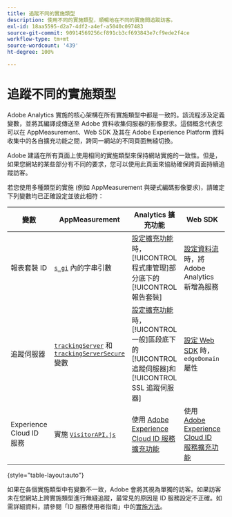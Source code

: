 ```yaml
---
title: 追蹤不同的實施類型
description: 使用不同的實施類型，順暢地在不同的實施間追蹤訪客。
exl-id: 18aa5595-d2a7-4df2-a4ef-a5040c097483
source-git-commit: 90914569256cf891cb3cf693843e7cf9ede2f4ce
workflow-type: tm+mt
source-wordcount: '439'
ht-degree: 100%

---
```


# 追蹤不同的實施類型

Adobe Analytics 實施的核心架構在所有實施類型中都是一致的。該流程涉及定義變數，並將其編譯成傳送至 Adobe 資料收集伺服器的影像要求。這個概念代表您可以在 AppMeasurement、Web SDK 及其在 Adobe Experience Platform 資料收集中的各自擴充功能之間，跨同一網站的不同頁面無縫切換。

Adobe 建議在所有頁面上使用相同的實施類型來保持網站實施的一致性。但是，如果您網站的某些部分有不同的要求，您可以使用此頁面來協助確保跨頁面持續追蹤訪客。

若您使用多種類型的實施 (例如 AppMeasurement 與硬式編碼影像要求)，請確定下列變數均已正確設定並彼此相符：

| 變數 | AppMeasurement | Analytics 擴充功能 | Web SDK | 網頁 SDK 擴充功能 | 硬式編碼影像要求 |
| --- | --- | --- | --- | --- | --- |
| 報表套裝 ID | [`s_gi`](../vars/functions/s-gi.md) 內的字串引數 | [設定擴充功能](https://experienceleague.adobe.com/docs/experience-platform/tags/extensions/client/analytics/overview.html?lang=zh-Hant)時，[!UICONTROL 程式庫管理]部分底下的[!UICONTROL 報告套裝] | [設定資料流](https://experienceleague.adobe.com/docs/experience-platform/edge/datastreams/configure.html?lang=zh-Hant)時，將 Adobe Analytics 新增為服務 | [設定資料流](https://experienceleague.adobe.com/docs/experience-platform/edge/datastreams/configure.html?lang=zh-Hant)時，將 Adobe Analytics 新增為服務 | URL `pathname` 的一部分 (`/b/ss/` 之後) |
| 追蹤伺服器 | [`trackingServer`](../vars/config-vars/trackingserver.md) 和 [`trackingServerSecure`](../vars/config-vars/trackingserversecure.md) 變數 | [設定擴充功能](https://experienceleague.adobe.com/docs/experience-platform/tags/extensions/client/analytics/overview.html?lang=zh-Hant)時，[!UICONTROL 一般]區段底下的[!UICONTROL 追蹤伺服器]和 [!UICONTROL SSL 追蹤伺服器] | [設定 Web SDK](https://experienceleague.adobe.com/docs/experience-platform/edge/fundamentals/configuring-the-sdk.html?lang=zh-Hant) 時，`edgeDomain` 屬性 | [設定擴充功能](https://experienceleague.adobe.com/docs/experience-platform/edge/extension/web-sdk-extension-configuration.html?lang=zh-Hant)時，[!UICONTROL Edge 網域] | 影像的 `hostname` 請求 URL |
| Experience Cloud ID 服務 | 實施 [`VisitorAPI.js`](https://experienceleague.adobe.com/docs/id-service/using/implementation/setup-analytics.html?lang=zh-Hant) | 使用 [Adobe Experience Cloud ID 服務擴充功能](https://experienceleague.adobe.com/docs/experience-platform/tags/extensions/client/id-service/overview.html?lang=zh-Hant) | 使用 [Adobe Experience Cloud ID 服務擴充功能](https://experienceleague.adobe.com/docs/experience-platform/tags/extensions/client/id-service/overview.html?lang=zh-Hant) | 使用 [Adobe Experience Cloud ID 服務擴充功能](https://experienceleague.adobe.com/docs/experience-platform/tags/extensions/client/id-service/overview.html?lang=zh-Hant) | [單獨呼叫 ID 服務伺服器](https://experienceleague.adobe.com/docs/id-service/using/implementation/direct-integration.html?lang=zh-Hant)以取得所需的 ID |

{style="table-layout:auto"}

如果在各個實施類型中有變數不一致，Adobe 會將其視為單獨的訪客。如果訪客未在您網站上跨實施類型進行無縫追蹤，最常見的原因是 ID 服務設定不正確。如需詳細資料，請參閱「ID 服務使用者指南」中的[實施方法](https://experienceleague.adobe.com/docs/id-service/using/implementation/implementation-methods.html?lang=zh-Hant)。
